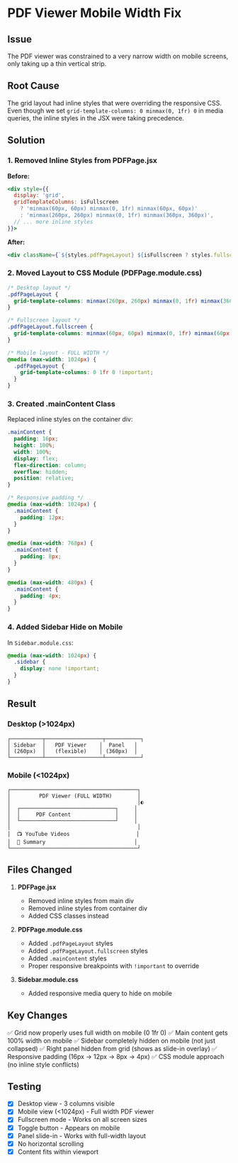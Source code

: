 # PDF Viewer Mobile Width Fix

## Issue
The PDF viewer was constrained to a very narrow width on mobile screens, only taking up a thin vertical strip.

## Root Cause
The grid layout had inline styles that were overriding the responsive CSS. Even though we set `grid-template-columns: 0 minmax(0, 1fr) 0` in media queries, the inline styles in the JSX were taking precedence.

## Solution

### 1. Removed Inline Styles from PDFPage.jsx
**Before:**
```jsx
<div style={{ 
  display: 'grid', 
  gridTemplateColumns: isFullscreen 
    ? 'minmax(60px, 60px) minmax(0, 1fr) minmax(60px, 60px)' 
    : 'minmax(260px, 260px) minmax(0, 1fr) minmax(360px, 360px)', 
  // ... more inline styles
}}>
```

**After:**
```jsx
<div className={`${styles.pdfPageLayout} ${isFullscreen ? styles.fullscreen : ''}`}>
```

### 2. Moved Layout to CSS Module (PDFPage.module.css)

```css
/* Desktop layout */
.pdfPageLayout {
  grid-template-columns: minmax(260px, 260px) minmax(0, 1fr) minmax(360px, 360px);
}

/* Fullscreen layout */
.pdfPageLayout.fullscreen {
  grid-template-columns: minmax(60px, 60px) minmax(0, 1fr) minmax(60px, 60px);
}

/* Mobile layout - FULL WIDTH */
@media (max-width: 1024px) {
  .pdfPageLayout {
    grid-template-columns: 0 1fr 0 !important;
  }
}
```

### 3. Created .mainContent Class
Replaced inline styles on the container div:

```css
.mainContent {
  padding: 16px;
  height: 100%;
  width: 100%;
  display: flex;
  flex-direction: column;
  overflow: hidden;
  position: relative;
}

/* Responsive padding */
@media (max-width: 1024px) {
  .mainContent {
    padding: 12px;
  }
}

@media (max-width: 768px) {
  .mainContent {
    padding: 8px;
  }
}

@media (max-width: 480px) {
  .mainContent {
    padding: 4px;
  }
}
```

### 4. Added Sidebar Hide on Mobile
In `Sidebar.module.css`:

```css
@media (max-width: 1024px) {
  .sidebar {
    display: none !important;
  }
}
```

## Result

### Desktop (>1024px)
```
┌──────────┬──────────────────┬───────────┐
│ Sidebar  │   PDF Viewer    │  Panel   │
│ (260px)  │   (flexible)    │ (360px)  │
└──────────┴──────────────────┴───────────┘
```

### Mobile (<1024px)
```
┌────────────────────────────────────────┐
│         PDF Viewer (FULL WIDTH)        │
│                                        │◐
│  ┌──────────────────────────────┐     │
│  │     PDF Content              │     │
│  └──────────────────────────────┘     │
│                                        │
│  📺 YouTube Videos                     │
│  📝 Summary                            │
└────────────────────────────────────────┘
```

## Files Changed

1. **PDFPage.jsx**
   - Removed inline styles from main div
   - Removed inline styles from container div
   - Added CSS classes instead

2. **PDFPage.module.css**
   - Added `.pdfPageLayout` styles
   - Added `.pdfPageLayout.fullscreen` styles
   - Added `.mainContent` styles
   - Proper responsive breakpoints with `!important` to override

3. **Sidebar.module.css**
   - Added responsive media query to hide on mobile

## Key Changes

✅ Grid now properly uses full width on mobile (0 1fr 0)
✅ Main content gets 100% width on mobile
✅ Sidebar completely hidden on mobile (not just collapsed)
✅ Right panel hidden from grid (shows as slide-in overlay)
✅ Responsive padding (16px → 12px → 8px → 4px)
✅ CSS module approach (no inline style conflicts)

## Testing

- [x] Desktop view - 3 columns visible
- [x] Mobile view (<1024px) - Full width PDF viewer
- [x] Fullscreen mode - Works on all screen sizes
- [x] Toggle button - Appears on mobile
- [x] Panel slide-in - Works with full-width layout
- [x] No horizontal scrolling
- [x] Content fits within viewport
